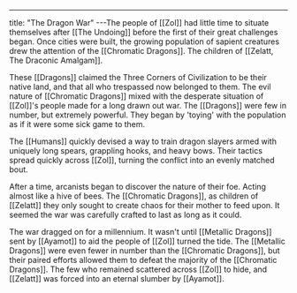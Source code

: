 ---
title: "The Dragon War"
---The people of [[Zol]] had little time to situate themselves after [[The Undoing]] before the first of their great challenges began. Once cities were built, the growing population of sapient creatures drew the attention of the [[Chromatic Dragons]]. The children of [[Zelatt, The Draconic Amalgam]].

These [[Dragons]] claimed the Three Corners of Civilization to be their native land, and that all who trespassed now belonged to them. The evil nature of [[Chromatic Dragons]] mixed with the desperate situation of [[Zol]]'s people made for a long drawn out war. The [[Dragons]] were few in number, but extremely powerful. They began by 'toying' with the population as if it were some sick game to them.

The [[Humans]] quickly devised a way to train dragon slayers armed with uniquely long spears, grappling hooks, and heavy bows. Their tactics spread quickly across [[Zol]], turning the conflict into an evenly matched bout.

After a time, arcanists began to discover the nature of their foe. Acting almost like a hive of bees. The [[Chromatic Dragons]], as children of [[Zelatt]] they only sought to create chaos for their mother to feed upon. It seemed the war was carefully crafted to last as long as it could.

The war dragged on for a millennium. It wasn't until [[Metallic Dragons]] sent by [[Ayamot]] to aid the people of [[Zol]] turned the tide. The [[Metallic Dragons]] were even fewer in number than the [[Chromatic Dragons]], but their paired efforts allowed them to defeat the majority of the [[Chromatic Dragons]]. The few who remained scattered across [[Zol]] to hide, and [[Zelatt]] was forced into an eternal slumber by [[Ayamot]].
